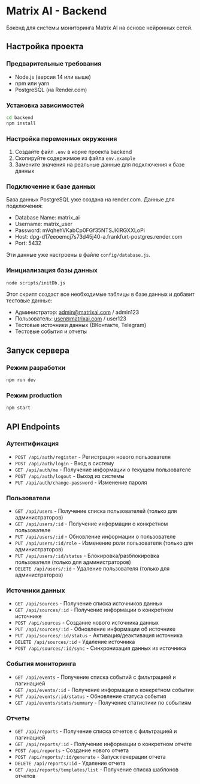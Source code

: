 # Matrix AI - Backend

Бэкенд для системы мониторинга Matrix AI на основе нейронных сетей.

## Настройка проекта

### Предварительные требования

- Node.js (версия 14 или выше)
- npm или yarn
- PostgreSQL (на Render.com)

### Установка зависимостей

```bash
cd backend
npm install
```

### Настройка переменных окружения

1. Создайте файл `.env` в корне проекта backend
2. Скопируйте содержимое из файла `env.example`
3. Замените значения на реальные данные для подключения к базе данных

### Подключение к базе данных

База данных PostgreSQL уже создана на render.com. Данные для подключения:

- Database Name: matrix_ai
- Username: matrix_user
- Password: mVqhehVKabCp0FGf35NTSJKlRGXXLoPi
- Host: dpg-d17eeoemcj7s73d45j40-a.frankfurt-postgres.render.com
- Port: 5432

Эти данные уже настроены в файле `config/database.js`.

### Инициализация базы данных

```bash
node scripts/initDb.js
```

Этот скрипт создаст все необходимые таблицы в базе данных и добавит тестовые данные:
- Администратор: admin@matrixai.com / admin123
- Пользователь: user@matrixai.com / user123
- Тестовые источники данных (ВКонтакте, Telegram)
- Тестовые события и отчеты

## Запуск сервера

### Режим разработки

```bash
npm run dev
```

### Режим production

```bash
npm start
```

## API Endpoints

### Аутентификация

- `POST /api/auth/register` - Регистрация нового пользователя
- `POST /api/auth/login` - Вход в систему
- `GET /api/auth/me` - Получение информации о текущем пользователе
- `POST /api/auth/logout` - Выход из системы
- `PUT /api/auth/change-password` - Изменение пароля

### Пользователи

- `GET /api/users` - Получение списка пользователей (только для администраторов)
- `GET /api/users/:id` - Получение информации о конкретном пользователе
- `PUT /api/users/:id` - Обновление информации о пользователе
- `PUT /api/users/:id/role` - Изменение роли пользователя (только для администраторов)
- `PUT /api/users/:id/status` - Блокировка/разблокировка пользователя (только для администраторов)
- `DELETE /api/users/:id` - Удаление пользователя (только для администраторов)

### Источники данных

- `GET /api/sources` - Получение списка источников данных
- `GET /api/sources/:id` - Получение информации о конкретном источнике
- `POST /api/sources` - Создание нового источника данных
- `PUT /api/sources/:id` - Обновление информации об источнике
- `PUT /api/sources/:id/status` - Активация/деактивация источника
- `DELETE /api/sources/:id` - Удаление источника
- `POST /api/sources/:id/sync` - Синхронизация данных из источника

### События мониторинга

- `GET /api/events` - Получение списка событий с фильтрацией и пагинацией
- `GET /api/events/:id` - Получение информации о конкретном событии
- `PUT /api/events/:id/status` - Обновление статуса события
- `GET /api/events/stats/summary` - Получение статистики по событиям

### Отчеты

- `GET /api/reports` - Получение списка отчетов с фильтрацией и пагинацией
- `GET /api/reports/:id` - Получение информации о конкретном отчете
- `POST /api/reports` - Создание нового отчета
- `POST /api/reports/:id/generate` - Запуск генерации отчета
- `DELETE /api/reports/:id` - Удаление отчета
- `GET /api/reports/templates/list` - Получение списка шаблонов отчетов 